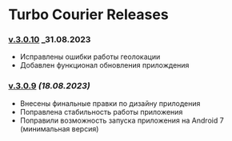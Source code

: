 # Turbo Courier Releases

### [v.3.0.10](https://github.com/melnikovae87/turbo_courier/releases/download/3.0.10/turbo-app-release-3.0.10-31-08-2023.apk) _31.08.2023
  - Исправлены ошибки работы геолокации
  - Добавлен функционал обновления прилождения

### [v.3.0.9](https://github.com/melnikovae87/turbo_courier/releases/download/release/turbo-app-release-3.0.9-18-08-2023.apk) _(18.08.2023)_
  - Внесены финальные правки по дизайну прилодения
  - Поправлена стабильность работы приложения
  - Поправили возможность запуска приложения на Android 7 (минимальная версия)
